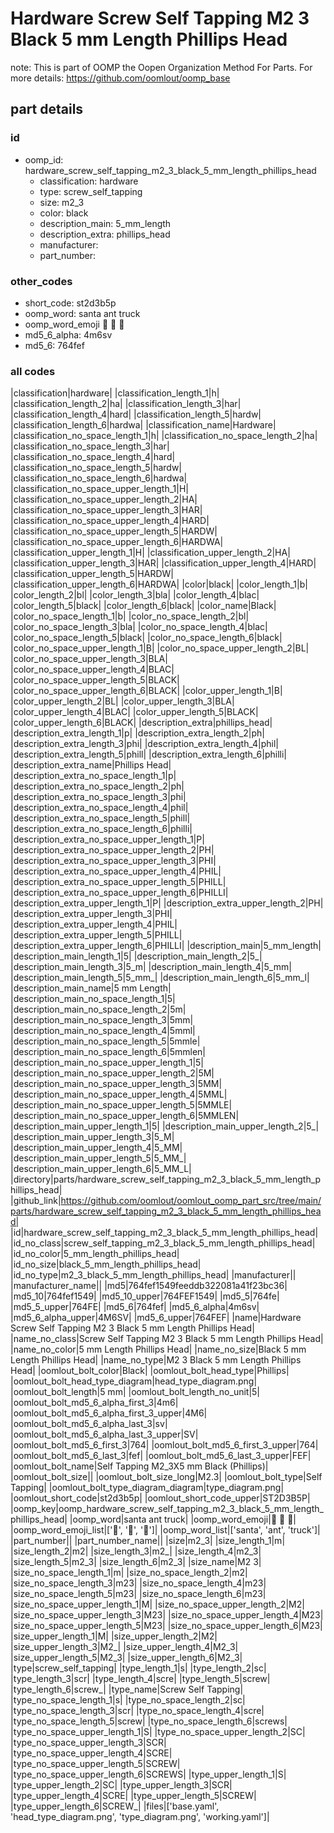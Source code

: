 # Hardware Screw Self Tapping M2 3 Black 5 mm Length Phillips Head  

note: This is part of OOMP the Oopen Organization Method For Parts. For more details: https://github.com/oomlout/oomp_base

##  part details





### id
* oomp_id: hardware_screw_self_tapping_m2_3_black_5_mm_length_phillips_head
  * classification: hardware
  * type: screw_self_tapping
  * size: m2_3
  * color: black
  * description_main: 5_mm_length
  * description_extra: phillips_head
  * manufacturer: 
  * part_number: 

### other_codes
* short_code: st2d3b5p
* oomp_word: santa ant truck
* oomp_word_emoji :santa: :ant: :truck:
* md5_6_alpha: 4m6sv
* md5_6: 764fef

### all codes 
|classification|hardware|
|classification_length_1|h|
|classification_length_2|ha|
|classification_length_3|har|
|classification_length_4|hard|
|classification_length_5|hardw|
|classification_length_6|hardwa|
|classification_name|Hardware|
|classification_no_space_length_1|h|
|classification_no_space_length_2|ha|
|classification_no_space_length_3|har|
|classification_no_space_length_4|hard|
|classification_no_space_length_5|hardw|
|classification_no_space_length_6|hardwa|
|classification_no_space_upper_length_1|H|
|classification_no_space_upper_length_2|HA|
|classification_no_space_upper_length_3|HAR|
|classification_no_space_upper_length_4|HARD|
|classification_no_space_upper_length_5|HARDW|
|classification_no_space_upper_length_6|HARDWA|
|classification_upper_length_1|H|
|classification_upper_length_2|HA|
|classification_upper_length_3|HAR|
|classification_upper_length_4|HARD|
|classification_upper_length_5|HARDW|
|classification_upper_length_6|HARDWA|
|color|black|
|color_length_1|b|
|color_length_2|bl|
|color_length_3|bla|
|color_length_4|blac|
|color_length_5|black|
|color_length_6|black|
|color_name|Black|
|color_no_space_length_1|b|
|color_no_space_length_2|bl|
|color_no_space_length_3|bla|
|color_no_space_length_4|blac|
|color_no_space_length_5|black|
|color_no_space_length_6|black|
|color_no_space_upper_length_1|B|
|color_no_space_upper_length_2|BL|
|color_no_space_upper_length_3|BLA|
|color_no_space_upper_length_4|BLAC|
|color_no_space_upper_length_5|BLACK|
|color_no_space_upper_length_6|BLACK|
|color_upper_length_1|B|
|color_upper_length_2|BL|
|color_upper_length_3|BLA|
|color_upper_length_4|BLAC|
|color_upper_length_5|BLACK|
|color_upper_length_6|BLACK|
|description_extra|phillips_head|
|description_extra_length_1|p|
|description_extra_length_2|ph|
|description_extra_length_3|phi|
|description_extra_length_4|phil|
|description_extra_length_5|phill|
|description_extra_length_6|philli|
|description_extra_name|Phillips Head|
|description_extra_no_space_length_1|p|
|description_extra_no_space_length_2|ph|
|description_extra_no_space_length_3|phi|
|description_extra_no_space_length_4|phil|
|description_extra_no_space_length_5|phill|
|description_extra_no_space_length_6|philli|
|description_extra_no_space_upper_length_1|P|
|description_extra_no_space_upper_length_2|PH|
|description_extra_no_space_upper_length_3|PHI|
|description_extra_no_space_upper_length_4|PHIL|
|description_extra_no_space_upper_length_5|PHILL|
|description_extra_no_space_upper_length_6|PHILLI|
|description_extra_upper_length_1|P|
|description_extra_upper_length_2|PH|
|description_extra_upper_length_3|PHI|
|description_extra_upper_length_4|PHIL|
|description_extra_upper_length_5|PHILL|
|description_extra_upper_length_6|PHILLI|
|description_main|5_mm_length|
|description_main_length_1|5|
|description_main_length_2|5_|
|description_main_length_3|5_m|
|description_main_length_4|5_mm|
|description_main_length_5|5_mm_|
|description_main_length_6|5_mm_l|
|description_main_name|5 mm Length|
|description_main_no_space_length_1|5|
|description_main_no_space_length_2|5m|
|description_main_no_space_length_3|5mm|
|description_main_no_space_length_4|5mml|
|description_main_no_space_length_5|5mmle|
|description_main_no_space_length_6|5mmlen|
|description_main_no_space_upper_length_1|5|
|description_main_no_space_upper_length_2|5M|
|description_main_no_space_upper_length_3|5MM|
|description_main_no_space_upper_length_4|5MML|
|description_main_no_space_upper_length_5|5MMLE|
|description_main_no_space_upper_length_6|5MMLEN|
|description_main_upper_length_1|5|
|description_main_upper_length_2|5_|
|description_main_upper_length_3|5_M|
|description_main_upper_length_4|5_MM|
|description_main_upper_length_5|5_MM_|
|description_main_upper_length_6|5_MM_L|
|directory|parts/hardware_screw_self_tapping_m2_3_black_5_mm_length_phillips_head|
|github_link|https://github.com/oomlout/oomlout_oomp_part_src/tree/main/parts/hardware_screw_self_tapping_m2_3_black_5_mm_length_phillips_head|
|id|hardware_screw_self_tapping_m2_3_black_5_mm_length_phillips_head|
|id_no_class|screw_self_tapping_m2_3_black_5_mm_length_phillips_head|
|id_no_color|5_mm_length_phillips_head|
|id_no_size|black_5_mm_length_phillips_head|
|id_no_type|m2_3_black_5_mm_length_phillips_head|
|manufacturer||
|manufacturer_name||
|md5|764fef1549feeddb322081a41f23bc36|
|md5_10|764fef1549|
|md5_10_upper|764FEF1549|
|md5_5|764fe|
|md5_5_upper|764FE|
|md5_6|764fef|
|md5_6_alpha|4m6sv|
|md5_6_alpha_upper|4M6SV|
|md5_6_upper|764FEF|
|name|Hardware Screw Self Tapping M2 3 Black 5 mm Length Phillips Head|
|name_no_class|Screw Self Tapping M2 3 Black 5 mm Length Phillips Head|
|name_no_color|5 mm Length Phillips Head|
|name_no_size|Black 5 mm Length Phillips Head|
|name_no_type|M2 3 Black 5 mm Length Phillips Head|
|oomlout_bolt_color|Black|
|oomlout_bolt_head_type|Phillips|
|oomlout_bolt_head_type_diagram|head_type_diagram.png|
|oomlout_bolt_length|5 mm|
|oomlout_bolt_length_no_unit|5|
|oomlout_bolt_md5_6_alpha_first_3|4m6|
|oomlout_bolt_md5_6_alpha_first_3_upper|4M6|
|oomlout_bolt_md5_6_alpha_last_3|sv|
|oomlout_bolt_md5_6_alpha_last_3_upper|SV|
|oomlout_bolt_md5_6_first_3|764|
|oomlout_bolt_md5_6_first_3_upper|764|
|oomlout_bolt_md5_6_last_3|fef|
|oomlout_bolt_md5_6_last_3_upper|FEF|
|oomlout_bolt_name|Self Tapping M2_3X5 mm Black (Phillips)|
|oomlout_bolt_size||
|oomlout_bolt_size_long|M2.3|
|oomlout_bolt_type|Self Tapping|
|oomlout_bolt_type_diagram_diagram|type_diagram.png|
|oomlout_short_code|st2d3b5p|
|oomlout_short_code_upper|ST2D3B5P|
|oomp_key|oomp_hardware_screw_self_tapping_m2_3_black_5_mm_length_phillips_head|
|oomp_word|santa ant truck|
|oomp_word_emoji|:santa: :ant: :truck:|
|oomp_word_emoji_list|[':santa:', ':ant:', ':truck:']|
|oomp_word_list|['santa', 'ant', 'truck']|
|part_number||
|part_number_name||
|size|m2_3|
|size_length_1|m|
|size_length_2|m2|
|size_length_3|m2_|
|size_length_4|m2_3|
|size_length_5|m2_3|
|size_length_6|m2_3|
|size_name|M2 3|
|size_no_space_length_1|m|
|size_no_space_length_2|m2|
|size_no_space_length_3|m23|
|size_no_space_length_4|m23|
|size_no_space_length_5|m23|
|size_no_space_length_6|m23|
|size_no_space_upper_length_1|M|
|size_no_space_upper_length_2|M2|
|size_no_space_upper_length_3|M23|
|size_no_space_upper_length_4|M23|
|size_no_space_upper_length_5|M23|
|size_no_space_upper_length_6|M23|
|size_upper_length_1|M|
|size_upper_length_2|M2|
|size_upper_length_3|M2_|
|size_upper_length_4|M2_3|
|size_upper_length_5|M2_3|
|size_upper_length_6|M2_3|
|type|screw_self_tapping|
|type_length_1|s|
|type_length_2|sc|
|type_length_3|scr|
|type_length_4|scre|
|type_length_5|screw|
|type_length_6|screw_|
|type_name|Screw Self Tapping|
|type_no_space_length_1|s|
|type_no_space_length_2|sc|
|type_no_space_length_3|scr|
|type_no_space_length_4|scre|
|type_no_space_length_5|screw|
|type_no_space_length_6|screws|
|type_no_space_upper_length_1|S|
|type_no_space_upper_length_2|SC|
|type_no_space_upper_length_3|SCR|
|type_no_space_upper_length_4|SCRE|
|type_no_space_upper_length_5|SCREW|
|type_no_space_upper_length_6|SCREWS|
|type_upper_length_1|S|
|type_upper_length_2|SC|
|type_upper_length_3|SCR|
|type_upper_length_4|SCRE|
|type_upper_length_5|SCREW|
|type_upper_length_6|SCREW_|
|files|['base.yaml', 'head_type_diagram.png', 'type_diagram.png', 'working.yaml']|
